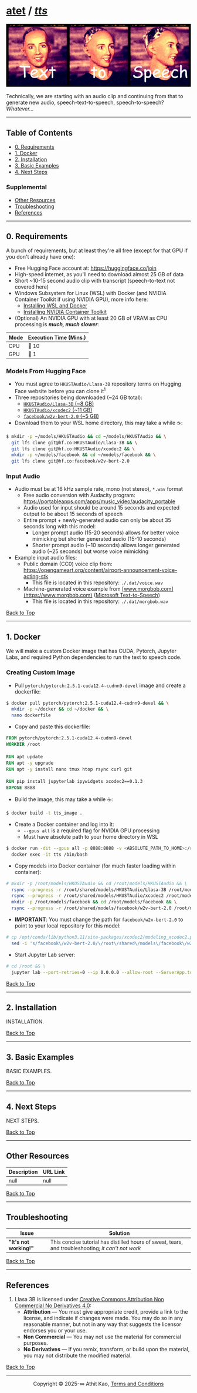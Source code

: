 # [atet](https://github.com/atet) / [**_tts_**](https://github.com/atet/tts/blob/main/README.md#atet--tts)

[![.img/logo_tts.jpg](.img/logo_tts.jpg)](#nolink)

Technically, we are starting with an audio clip and continuing from that to generate new audio, speech-text-to-speech, speech-to-speech? *Whatever...*

----------------------------------------------------------------------------

## Table of Contents

* [0. Requirements](#0-requirements)
* [1. Docker](#1-docker)
* [2. Installation](#2-installation)
* [3. Basic Examples](#3-basic-examples)
* [4. Next Steps](#4-next-steps)

### Supplemental

* [Other Resources](#other-resources)
* [Troubleshooting](#troubleshooting)
* [References](#references)

----------------------------------------------------------------------------

## 0. Requirements

A bunch of requirements, but at least they're all free (except for that GPU if you don't already have one):

- Free Hugging Face account at: https://huggingface.co/join
- High-speed internet, as you'll need to download almost 25 GB of data
- Short ~10-15 second audio clip with transcript (speech-to-text not covered here)
- Windows Subsystem for Linux (WSL) with Docker (and NVIDIA Container Toolkit if using NVIDIA GPU), more info here:
   - [Installing WSL and Docker](https://github.com/atet/wsl)
   - [Installing NVIDIA Container Toolkit](https://github.com/atet/llm?tab=readme-ov-file#2-installation)
- (Optional) An NVIDIA GPU with at least 20 GB of VRAM as CPU processing is ***much, much slower***:

Mode | Execution Time (Mins.)
--- | ---
CPU | 🐌 10
GPU | 🚀 1

### Models From Hugging Face

- You must agree to `HKUSTAudio/Llasa-3B` repository terms on Hugging Face website before you can clone it<sup>1</sup>
- Three repositories being downloaded (~24 GB total):
   - [`HKUSTAudio/Llasa-3B` (~8 GB)](https://huggingface.co/HKUSTAudio/Llasa-3B)
   - [`HKUSTAudio/xcodec2` (~11 GB)](https://huggingface.co/HKUSTAudio/xcodec2)
   - [`facebook/w2v-bert-2.0` (~5 GB)](https://huggingface.co/facebook/w2v-bert-2.0)
- Download them to your WSL home directory, this may take a while ☕:

```bash
$ mkdir -p ~/models/HKUSTAudio && cd ~/models/HKUSTAudio && \
  git lfs clone git@hf.co:HKUSTAudio/Llasa-3B && \
  git lfs clone git@hf.co:HKUSTAudio/xcodec2 && \
  mkdir -p ~/models/facebook && cd ~/models/facebook && \
  git lfs clone git@hf.co:facebook/w2v-bert-2.0
```

### Input Audio

- Audio must be at 16 kHz sample rate, mono (not stereo), `*.wav` format
   - Free audio conversion with Audacity program: https://portableapps.com/apps/music_video/audacity_portable
   - Audio used for input should be around 15 seconds and expected output to be about 15 seconds of speech
   - Entire prompt + newly-generated audio can only be about 35 seconds long with this model:
      - Longer prompt audio (15-20 seconds) allows for better voice mimicking but shorter generated audio (15-10 seconds)
      - Shorter prompt audio (~10 seconds) allows longer generated audio (~25 seconds) but worse voice mimicking
- Example input audio files:
   - Public domain (CC0) voice clip from: https://opengameart.org/content/airport-announcement-voice-acting-stk
      - This file is located in this repository: `./.dat/voice.wav`
   - Machine-generated voice example from [www.morgbob.com](https://www.morgbob.com) ([Microsoft Text-to-Speech](https://learn.microsoft.com/en-us/answers/questions/1192398/can-i-use-azure-text-to-speech-for-commercial-usag#:~:text=%40Newstart%20Yes%2C%20you%20can%20use,mentioned%20in%20the%20pricing%20page.))
      - This file is located in this repository: `./.dat/morgbob.wav`

[Back to Top](#table-of-contents)

----------------------------------------------------------------------------

## 1. Docker

We will make a custom Docker image that has CUDA, Pytorch, Jupyter Labs, and required Python dependencies to run the text to speech code.

### Creating Custom Image

- Pull `pytorch/pytorch:2.5.1-cuda12.4-cudnn9-devel` image and create a dockerfile:

```bash
$ docker pull pytorch/pytorch:2.5.1-cuda12.4-cudnn9-devel && \
  mkdir -p ~/docker && cd ~/docker && \
  nano dockerfile
```

- Copy and paste this dockerfile:

```dockerfile
FROM pytorch/pytorch:2.5.1-cuda12.4-cudnn9-devel
WORKDIR /root

RUN apt update
RUN apt -y upgrade
RUN apt -y install nano tmux htop rsync curl git

RUN pip install jupyterlab ipywidgets xcodec2==0.1.3
EXPOSE 8888
```

- Build the image, this may take a while ☕:

```bash
$ docker build -t tts_image .
```

- Create a Docker container and log into it:
   - `--gpus all` is a required flag for NVIDIA GPU processing
   - Must have absolute path to your home directory in WSL

```bash
$ docker run -dit --gpus all -p 8888:8888 -v <ABSOLUTE_PATH_TO_HOME>:/root/shared --name tts tts_image && \
  docker exec -it tts /bin/bash
```

- Copy models into Docker container (for much faster loading within container):

```bash
# mkdir -p /root/models/HKUSTAudio && cd /root/models/HKUSTAudio && \
  rsync --progress -r /root/shared/models/HKUSTAudio/Llasa-3B /root/models/HKUSTAudio/ && \
  rsync --progress -r /root/shared/models/HKUSTAudio/xcodec2 /root/models/HKUSTAudio/ && \
  mkdir -p /root/models/facebook && cd /root/models/facebook && \
  rsync --progress -r /root/shared/models/facebook/w2v-bert-2.0 /root/models/facebook/
```

- **IMPORTANT**: You must change the path for `facebook/w2v-bert-2.0` to point to your local repository for this model:

```bash
# cp /opt/conda/lib/python3.11/site-packages/xcodec2/modeling_xcodec2.py /opt/conda/lib/python3.11/site-packages/xcodec2/modeling_xcodec2.py.BAK && \
  sed -i 's/facebook\/w2v-bert-2.0/\/root\/shared\/models\/facebook\/w2v-bert-2.0/g' /opt/conda/lib/python3.11/site-packages/xcodec2/modeling_xcodec2.py
```

- Start Jupyter Lab server:

```bash
# cd /root && \
  jupyter lab --port-retries=0 --ip 0.0.0.0 --allow-root --ServerApp.token=""
```

[Back to Top](#table-of-contents)

----------------------------------------------------------------------------

## 2. Installation

INSTALLATION.

[Back to Top](#table-of-contents)

----------------------------------------------------------------------------

## 3. Basic Examples

BASIC EXAMPLES.

[Back to Top](#table-of-contents)

----------------------------------------------------------------------------

## 4. Next Steps

NEXT STEPS.

[Back to Top](#table-of-contents)

----------------------------------------------------------------------------

## Other Resources

**Description** | **URL Link**
--- | ---
null | null

[Back to Top](#table-of-contents)

----------------------------------------------------------------------------

## Troubleshooting

Issue | Solution
--- | ---
**"It's not working!"** | This concise tutorial has distilled hours of sweat, tears, and troubleshooting; _it can't not work_

[Back to Top](#table-of-contents)

----------------------------------------------------------------------------

## References

1. Llasa 3B is licensed under [Creative Commons Attribution Non Commercial No Derivatives 4.0](https://creativecommons.org/licenses/by-nc-nd/4.0/deed.en):
   - **Attribution** — You must give appropriate credit, provide a link to the license, and indicate if changes were made. You may do so in any reasonable manner, but not in any way that suggests the licensor endorses you or your use.
   - **Non Commercial** — You may not use the material for commercial purposes.
   - **No Derivatives** — If you remix, transform, or build upon the material, you may not distribute the modified material.

[Back to Top](#table-of-contents)

----------------------------------------------------------------------------

<p align="center">Copyright © 2025-∞ Athit Kao, <a href="http://www.athitkao.com/tos.html" target="_blank">Terms and Conditions</a></p>
